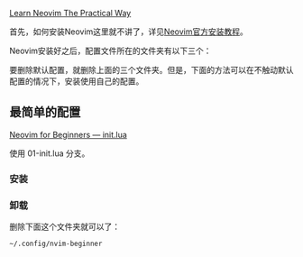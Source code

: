 


[Learn Neovim The Practical Way](https://alpha2phi.medium.com/learn-neovim-the-practical-way-8818fcf4830f#545a)


首先，如何安装Neovim这里就不讲了，详见[Neovim官方安装教程](https://github.com/neovim/neovim/wiki/Installing-Neovim)。

Neovim安装好之后，配置文件所在的文件夹有以下三个：



要删除默认配置，就删除上面的三个文件夹。但是，下面的方法可以在不触动默认配置的情况下，安装使用自己的配置。

## 最简单的配置

[Neovim for Beginners — init.lua](https://alpha2phi.medium.com/neovim-for-beginners-init-lua-45ff91f741cb)

使用 01-init.lua 分支。

### 安装


### 卸载

删除下面这个文件夹就可以了：

    ~/.config/nvim-beginner




